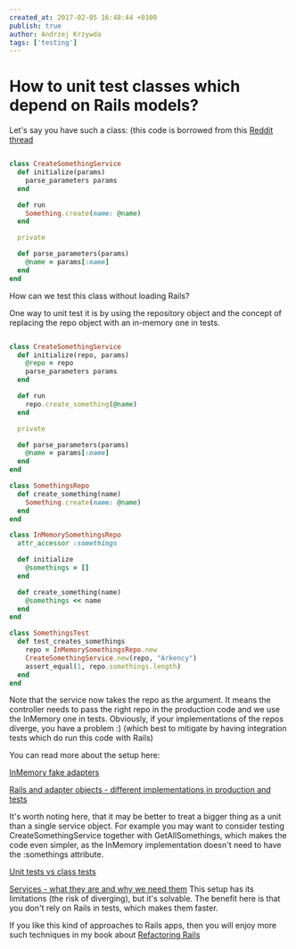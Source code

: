 ```yaml
---
created_at: 2017-02-05 16:48:44 +0100
publish: true
author: Andrzej Krzywda
tags: ['testing']
---
```


# How to unit test classes which depend on Rails models?

Let's say you have such a class:
(this code is borrowed from this [Reddit thread](https://www.reddit.com/r/rails/comments/5rzeeb/how_do_you_unit_test_classes_that_depend_on_models/)

```ruby

class CreateSomethingService
  def initialize(params)
    parse_parameters params
  end

  def run
    Something.create(name: @name)
  end

  private

  def parse_parameters(params)
    @name = params[:name]
  end
end
```

<!-- more -->

How can we test this class without loading Rails?

One way to unit test it is by using the repository object and the concept of replacing the repo object with an in-memory one in tests.

```ruby

class CreateSomethingService
  def initialize(repo, params)
    @repo = repo
    parse_parameters params
  end

  def run
    repo.create_something(@name)
  end

  private

  def parse_parameters(params)
    @name = params[:name]
  end
end

class SomethingsRepo
  def create_something(name)
    Something.create(name: @name)
  end
end

class InMemorySomethingsRepo
  attr_accessor :somethings

  def initialize
    @somethings = []
  end

  def create_something(name)
    @somethings << name
  end
end

class SomethingsTest
  def test_creates_somethings
    repo = InMemorySomethingsRepo.new
    CreateSomethingService.new(repo, "Arkency")
    assert_equal(1, repo.somethings.length)
  end
end
```

Note that the service now takes the repo as the argument. It means the controller needs to pass the right repo in the production code and we use the InMemory one in tests.
Obviously, if your implementations of the repos diverge, you have a problem :) (which best to mitigate by having integration tests which do run this code with Rails)

You can read more about the setup here:

[InMemory fake adapters](http://blog.arkency.com/2015/12/in-memory-fake-adapters/)

[Rails and adapter objects - different implementations in production and tests](http://blog.arkency.com/2016/11/rails-and-adapter-objects-different-implementations-in-production-and-tests/)

It's worth noting here, that it may be better to treat a bigger thing as a unit than a single service object. For example you may want to consider testing CreateSomethingService together with GetAllSomethings, which makes the code even simpler, as the InMemory implementation doesn't need to have the :somethings attribute.

[Unit tests vs class tests](http://blog.arkency.com/2014/09/unit-tests-vs-class-tests/)

[Services - what they are and why we need them](http://blog.arkency.com/2013/09/services-what-they-are-and-why-we-need-them/)
This setup has its limitations (the risk of diverging), but it's solvable. The benefit here is that you don't rely on Rails in tests, which makes them faster.

If you like this kind of approaches to Rails apps, then you will enjoy more such techniques in my book about [Refactoring Rails](http://rails-refactoring.com)


